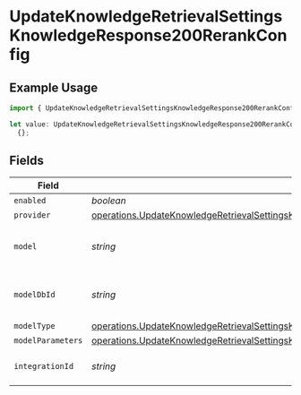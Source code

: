 # UpdateKnowledgeRetrievalSettingsKnowledgeResponse200RerankConfig

## Example Usage

```typescript
import { UpdateKnowledgeRetrievalSettingsKnowledgeResponse200RerankConfig } from "@orq-ai/node/models/operations";

let value: UpdateKnowledgeRetrievalSettingsKnowledgeResponse200RerankConfig =
  {};
```

## Fields

| Field                                                                                                                                                                                                          | Type                                                                                                                                                                                                           | Required                                                                                                                                                                                                       | Description                                                                                                                                                                                                    |
| -------------------------------------------------------------------------------------------------------------------------------------------------------------------------------------------------------------- | -------------------------------------------------------------------------------------------------------------------------------------------------------------------------------------------------------------- | -------------------------------------------------------------------------------------------------------------------------------------------------------------------------------------------------------------- | -------------------------------------------------------------------------------------------------------------------------------------------------------------------------------------------------------------- |
| `enabled`                                                                                                                                                                                                      | *boolean*                                                                                                                                                                                                      | :heavy_minus_sign:                                                                                                                                                                                             | N/A                                                                                                                                                                                                            |
| `provider`                                                                                                                                                                                                     | [operations.UpdateKnowledgeRetrievalSettingsKnowledgeResponse200ApplicationJSONProvider](../../models/operations/updateknowledgeretrievalsettingsknowledgeresponse200applicationjsonprovider.md)               | :heavy_minus_sign:                                                                                                                                                                                             | N/A                                                                                                                                                                                                            |
| `model`                                                                                                                                                                                                        | *string*                                                                                                                                                                                                       | :heavy_minus_sign:                                                                                                                                                                                             | The name of the model to use                                                                                                                                                                                   |
| `modelDbId`                                                                                                                                                                                                    | *string*                                                                                                                                                                                                       | :heavy_minus_sign:                                                                                                                                                                                             | The ID of the model in the database                                                                                                                                                                            |
| `modelType`                                                                                                                                                                                                    | [operations.UpdateKnowledgeRetrievalSettingsKnowledgeResponse200ApplicationJSONModelType](../../models/operations/updateknowledgeretrievalsettingsknowledgeresponse200applicationjsonmodeltype.md)             | :heavy_minus_sign:                                                                                                                                                                                             | N/A                                                                                                                                                                                                            |
| `modelParameters`                                                                                                                                                                                              | [operations.UpdateKnowledgeRetrievalSettingsKnowledgeResponse200ApplicationJSONModelParameters](../../models/operations/updateknowledgeretrievalsettingsknowledgeresponse200applicationjsonmodelparameters.md) | :heavy_minus_sign:                                                                                                                                                                                             | N/A                                                                                                                                                                                                            |
| `integrationId`                                                                                                                                                                                                | *string*                                                                                                                                                                                                       | :heavy_minus_sign:                                                                                                                                                                                             | The id of the resource                                                                                                                                                                                         |